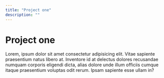 ```yaml
---
title: "Project one"
description: ""
---
```


# Project one

Lorem, ipsum dolor sit amet consectetur adipisicing elit. Vitae sapiente praesentium natus libero at. Inventore id at delectus dolores recusandae numquam corporis eligendi dicta, alias dolore unde illum officiis cumque itaque praesentium voluptas odit rerum. Ipsam sapiente esse ullam in?